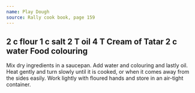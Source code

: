 ```yaml
---
name: Play Dough
source: Rally cook book, page 159
---
```

2 c flour
1 c salt
2 T oil
4 T Cream of Tatar
2 c water
Food colouring
---
Mix dry ingredients in a saucepan.  Add water and colouring and lastly oil.  Heat gently and turn slowly until it is cooked, or when it comes away from the sides easily.  Work lightly with floured hands and store in an air-tight container.


